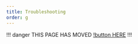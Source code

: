 ```yaml
---
title: Troubleshooting
order: g
---
```

!!! danger
THIS PAGE HAS MOVED [!button HERE](https://srpc.fdd-docs.com/troubleshooting/)
!!!
